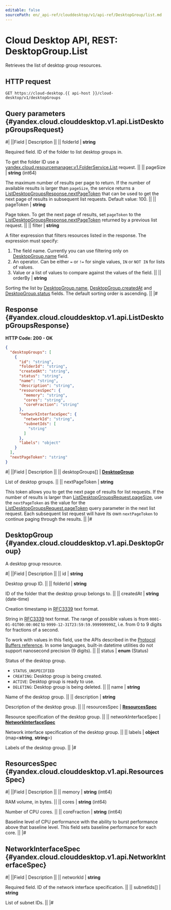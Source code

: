 ```yaml
---
editable: false
sourcePath: en/_api-ref/clouddesktop/v1/api-ref/DesktopGroup/list.md
---
```


# Cloud Desktop API, REST: DesktopGroup.List

Retrieves the list of desktop group resources.

## HTTP request

```
GET https://cloud-desktop.{{ api-host }}/cloud-desktop/v1/desktopGroups
```

## Query parameters {#yandex.cloud.clouddesktop.v1.api.ListDesktopGroupsRequest}

#|
||Field | Description ||
|| folderId | **string**

Required field. ID of the folder to list desktop groups in.

To get the folder ID use a [yandex.cloud.resourcemanager.v1.FolderService.List](/docs/resource-manager/api-ref/Folder/list#List) request. ||
|| pageSize | **string** (int64)

The maximum number of results per page to return. If the number of available
results is larger than `pageSize`,
the service returns a [ListDesktopGroupsResponse.nextPageToken](#yandex.cloud.clouddesktop.v1.api.ListDesktopGroupsResponse)
that can be used to get the next page of results in subsequent list requests.
Default value: 100. ||
|| pageToken | **string**

Page token. To get the next page of results, set `pageToken` to the
[ListDesktopGroupsResponse.nextPageToken](#yandex.cloud.clouddesktop.v1.api.ListDesktopGroupsResponse) returned by a previous list request. ||
|| filter | **string**

A filter expression that filters resources listed in the response.
The expression must specify:
1. The field name. Currently you can use filtering only on [DesktopGroup.name](#yandex.cloud.clouddesktop.v1.api.DesktopGroup) field.
2. An operator. Can be either `=` or `!=` for single values, `IN` or `NOT IN` for lists of values.
3. Value or a list of values to compare against the values of the field. ||
|| orderBy | **string**

Sorting the list by [DesktopGroup.name](#yandex.cloud.clouddesktop.v1.api.DesktopGroup), [DesktopGroup.createdAt](#yandex.cloud.clouddesktop.v1.api.DesktopGroup) and [DesktopGroup.status](#yandex.cloud.clouddesktop.v1.api.DesktopGroup) fields.
The default sorting order is ascending. ||
|#

## Response {#yandex.cloud.clouddesktop.v1.api.ListDesktopGroupsResponse}

**HTTP Code: 200 - OK**

```json
{
  "desktopGroups": [
    {
      "id": "string",
      "folderId": "string",
      "createdAt": "string",
      "status": "string",
      "name": "string",
      "description": "string",
      "resourcesSpec": {
        "memory": "string",
        "cores": "string",
        "coreFraction": "string"
      },
      "networkInterfaceSpec": {
        "networkId": "string",
        "subnetIds": [
          "string"
        ]
      },
      "labels": "object"
    }
  ],
  "nextPageToken": "string"
}
```

#|
||Field | Description ||
|| desktopGroups[] | **[DesktopGroup](#yandex.cloud.clouddesktop.v1.api.DesktopGroup)**

List of desktop groups. ||
|| nextPageToken | **string**

This token allows you to get the next page of results for list requests. If the number of results
is larger than [ListDesktopGroupsRequest.pageSize](#yandex.cloud.clouddesktop.v1.api.ListDesktopGroupsRequest), use
the `nextPageToken` as the value
for the [ListDesktopGroupsRequest.pageToken](#yandex.cloud.clouddesktop.v1.api.ListDesktopGroupsRequest) query parameter
in the next list request. Each subsequent list request will have its own
`nextPageToken` to continue paging through the results. ||
|#

## DesktopGroup {#yandex.cloud.clouddesktop.v1.api.DesktopGroup}

A desktop group resource.

#|
||Field | Description ||
|| id | **string**

Desktop group ID. ||
|| folderId | **string**

ID of the folder that the desktop group belongs to. ||
|| createdAt | **string** (date-time)

Creation timestamp in [RFC3339](https://www.ietf.org/rfc/rfc3339.txt) text format.

String in [RFC3339](https://www.ietf.org/rfc/rfc3339.txt) text format. The range of possible values is from
`0001-01-01T00:00:00Z` to `9999-12-31T23:59:59.999999999Z`, i.e. from 0 to 9 digits for fractions of a second.

To work with values in this field, use the APIs described in the
[Protocol Buffers reference](https://developers.google.com/protocol-buffers/docs/reference/overview).
In some languages, built-in datetime utilities do not support nanosecond precision (9 digits). ||
|| status | **enum** (Status)

Status of the desktop group.

- `STATUS_UNSPECIFIED`
- `CREATING`: Desktop group is being created.
- `ACTIVE`: Desktop group is ready to use.
- `DELETING`: Desktop group is being deleted. ||
|| name | **string**

Name of the desktop group. ||
|| description | **string**

Description of the desktop group. ||
|| resourcesSpec | **[ResourcesSpec](#yandex.cloud.clouddesktop.v1.api.ResourcesSpec)**

Resource specification of the desktop group. ||
|| networkInterfaceSpec | **[NetworkInterfaceSpec](#yandex.cloud.clouddesktop.v1.api.NetworkInterfaceSpec)**

Network interface specification of the desktop group. ||
|| labels | **object** (map<**string**, **string**>)

Labels of the desktop group. ||
|#

## ResourcesSpec {#yandex.cloud.clouddesktop.v1.api.ResourcesSpec}

#|
||Field | Description ||
|| memory | **string** (int64)

RAM volume, in bytes. ||
|| cores | **string** (int64)

Number of CPU cores. ||
|| coreFraction | **string** (int64)

Baseline level of CPU performance with the ability to burst performance above that baseline level.
This field sets baseline performance for each core. ||
|#

## NetworkInterfaceSpec {#yandex.cloud.clouddesktop.v1.api.NetworkInterfaceSpec}

#|
||Field | Description ||
|| networkId | **string**

Required field. ID of the network interface specification. ||
|| subnetIds[] | **string**

List of subnet IDs. ||
|#